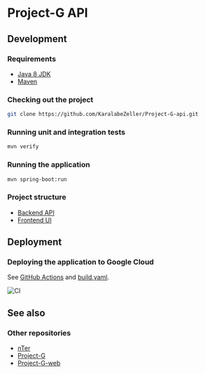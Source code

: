 # Project-G API


## Development

### Requirements
* [Java 8 JDK](https://adoptopenjdk.net/)
* [Maven](https://maven.apache.org/)

### Checking out the project
```bash
git clone https://github.com/KaralabeZeller/Project-G-api.git
```

### Running unit and integration tests
```bash
mvn verify
```

### Running the application
```bash
mvn spring-boot:run
```

### Project structure

* [Backend API](https://github.com/KaralabeZeller/Project-G-api/tree/master/src/main/java/com/nter/projectg)
* [Frontend UI](https://github.com/KaralabeZeller/Project-G-api/tree/master/src/main/resources/static)


## Deployment

### Deploying the application to Google Cloud
See [GitHub Actions](https://github.com/KaralabeZeller/Project-G-api/actions) and [build.yaml](https://github.com/KaralabeZeller/Project-G-api/blob/master/.github/workflows/build.yaml).

![CI](https://github.com/KaralabeZeller/Project-G-api/workflows/CI/badge.svg)


## See also

### Other repositories
* [nTer](https://github.com/KaralabeZeller/nter)  
* [Project-G](https://github.com/KaralabeZeller/Project-G)  
* [Project-G-web](https://github.com/KaralabeZeller/Project-G-web)
